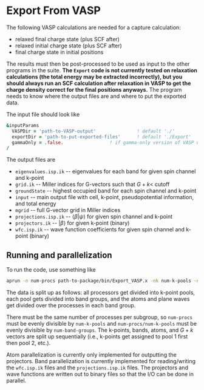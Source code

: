 # Export From VASP

The following VASP calculations are needed for a capture calculation:
* relaxed final charge state (plus SCF after)
* relaxed initial charge state (plus SCF after)
* final charge state in initial positions

The results must then be post-processed to be used as input to the other programs in the suite. **The `Export` code is not currently tested on relaxation calculations (the total energy may be extracted incorrectly), but you should always run an SCF calculation after relaxation in VASP to get the charge density correct for the final positions anyways.** The program needs to know where the output files are and where to put the exported data.

The input file should look like
```f90
&inputParams
  VASPDir = 'path-to-VASP-output'               ! default './'
  exportDir = 'path-to-put-exported-files'      ! default './Export'
  gammaOnly = .false.                 ! if gamma-only version of VASP used (not yet fully implemented); default .false.
/
```

The output files are
* `eigenvalues.isp.ik` -- eigenvalues for each band for given spin channel and k-point
* `grid.ik` -- Miller indices for G-vectors such that $G+k <$ cutoff
* `groundState` -- highest occupied band for each spin channel and k-point
* `input` -- main output file with cell, k-point, pseudopotential information, and total energy
* `mgrid` -- full G-vector grid in Miller indices
* `projections.isp.ik` -- $\langle \beta | \psi \rangle$ for given spin channel and k-point
* `projectors.ik` -- $|\beta\rangle$ for given k-point (binary)
* `wfc.isp.ik` -- wave function coefficients for given spin channel and k-point (binary)

## Running and parallelization

To run the code, use something like 
```bash
aprun -n num-procs path-to-package/bin/Export_VASP.x -nk num-k-pools -nb num-band-groups < export.in > export.out
```
The data is split up as follows: all processors get divided into k-point pools, each pool gets divided into band groups, and the atoms and plane waves get divided over the processes in each band group.

There must be the same number of processes per subgroup, so `num-procs` must be evenly divisible by `num-k-pools` and `num-procs/num-k-pools` must be evenly divisible by `num-band-groups`. The k-points, bands, atoms, and $G+k$ vectors are split up sequentially (i.e., k-points get assigned to pool 1 first then pool 2, etc.). 

Atom parallelization is currently only implemented for outputting the projectors. Band parallelization is currently implemented for reading/writing the `wfc.isp.ik` files and the `projections.isp.ik` files. The projectors and wave functions are written out to binary files so that the I/O can be done in parallel.

